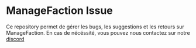 # ManageFaction Issue
Ce repository permet de gérer les bugs, les suggestions et les retours sur ManageFaction. En cas de nécéssité, vous pouvez nous contactez sur notre [discord](https://discord.gg/Pdpc2NAKVK)